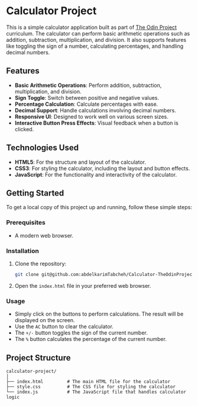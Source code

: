 # Calculator Project

This is a simple calculator application built as part of [The Odin Project](https://www.theodinproject.com) curriculum. The calculator can perform basic arithmetic operations such as addition, subtraction, multiplication, and division. It also supports features like toggling the sign of a number, calculating percentages, and handling decimal numbers.

## Features

- **Basic Arithmetic Operations**: Perform addition, subtraction, multiplication, and division.
- **Sign Toggle**: Switch between positive and negative values.
- **Percentage Calculation**: Calculate percentages with ease.
- **Decimal Support**: Handle calculations involving decimal numbers.
- **Responsive UI**: Designed to work well on various screen sizes.
- **Interactive Button Press Effects**: Visual feedback when a button is clicked.

## Technologies Used

- **HTML5**: For the structure and layout of the calculator.
- **CSS3**: For styling the calculator, including the layout and button effects.
- **JavaScript**: For the functionality and interactivity of the calculator.

## Getting Started

To get a local copy of this project up and running, follow these simple steps:

### Prerequisites

- A modern web browser.

### Installation

1. Clone the repository:
    ```bash
    git clone git@github.com:abdelkarimTabcheh/Calculator-TheOdinProject.git
    ```

2. Open the `index.html` file in your preferred web browser.

### Usage

- Simply click on the buttons to perform calculations. The result will be displayed on the screen.
- Use the `AC` button to clear the calculator.
- The `+/-` button toggles the sign of the current number.
- The `%` button calculates the percentage of the current number.

## Project Structure

```plaintext
calculator-project/
│
├── index.html         # The main HTML file for the calculator
├── style.css          # The CSS file for styling the calculator
└── index.js           # The JavaScript file that handles calculator logic
